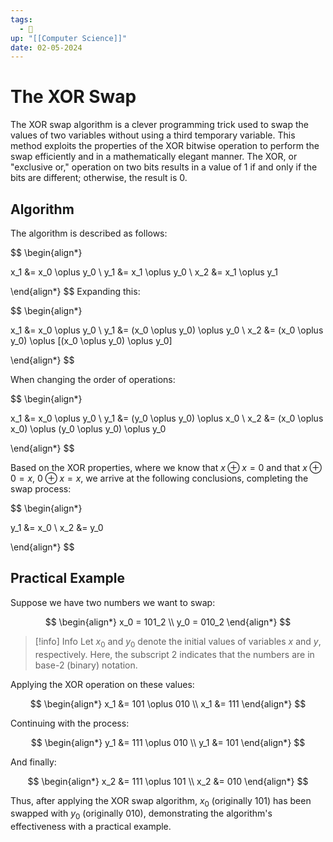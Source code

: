 ```yaml
---
tags:
  - 🌱
up: "[[Computer Science]]"
date: 02-05-2024
---
```

# The XOR Swap

The $\text{XOR}$ swap algorithm is a clever programming trick used to swap the values of two variables without using a third temporary variable. This method exploits the properties of the $\text{XOR}$ bitwise operation to perform the swap efficiently and in a mathematically elegant manner. The $\text{XOR}$, or "exclusive or," operation on two bits results in a value of 1 if and only if the bits are different; otherwise, the result is 0.

## Algorithm

The algorithm is described as follows:

$$
\begin{align*}

x_1 &= x_0 \oplus y_0 \\
y_1 &= x_1 \oplus y_0 \\
x_2 &= x_1 \oplus y_1

\end{align*}
$$
Expanding this:

$$
\begin{align*}

x_1 &= x_0 \oplus y_0 \\
y_1 &= (x_0 \oplus y_0) \oplus y_0 \\
x_2 &= (x_0 \oplus y_0) \oplus [(x_0 \oplus y_0) \oplus y_0]

\end{align*}
$$

When changing the order of operations:

$$
\begin{align*}

x_1 &= x_0 \oplus y_0 \\
y_1 &= (y_0 \oplus y_0) \oplus x_0 \\
x_2 &= (x_0 \oplus x_0) \oplus (y_0 \oplus y_0) \oplus y_0

\end{align*}
$$

Based on the $\text{XOR}$ properties, where we know that $x \oplus x = 0$ and that $x \oplus 0 = x$, $0 \oplus x = x$, we arrive at the following conclusions, completing the swap process:

$$
\begin{align*}

y_1 &= x_0 \\
x_2 &=  y_0

\end{align*}
$$

## Practical Example

Suppose we have two numbers we want to swap:

$$
\begin{align*}
x_0 = 101_2 \\
y_0 = 010_2
\end{align*}
$$

> [!info] Info
> Let $x_0$ and $y_0$ denote the initial values of variables $x$ and $y$, respectively. Here, the subscript $2$ indicates that the numbers are in base-2 (binary) notation.

Applying the XOR operation on these values:

$$
\begin{align*}
x_1 &= 101 \oplus 010 \\
x_1 &= 111
\end{align*}
$$

Continuing with the process:

$$
\begin{align*}
y_1 &= 111 \oplus 010 \\
y_1 &= 101
\end{align*}
$$

And finally:

$$
\begin{align*}
x_2 &= 111 \oplus 101 \\
x_2 &= 010
\end{align*}
$$

Thus, after applying the $\text{XOR}$ swap algorithm, $x_0$ (originally $101$) has been swapped with $y_0$ (originally $010$), demonstrating the algorithm's effectiveness with a practical example.
